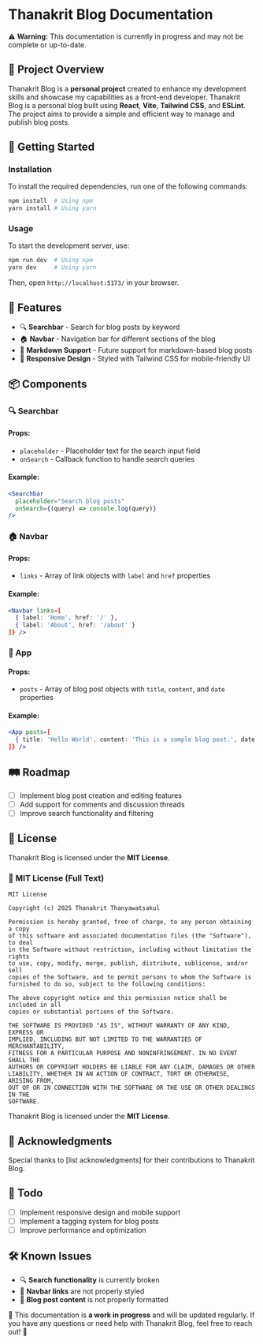 # Thanakrit Blog Documentation

⚠️ **Warning:** This documentation is currently in progress and may not be complete or up-to-date.

## 📖 Project Overview

Thanakrit Blog is a **personal project** created to enhance my development skills and showcase my capabilities as a front-end developer.
Thanakrit Blog is a personal blog built using **React**, **Vite**, **Tailwind CSS**, and **ESLint**. The project aims to provide a simple and efficient way to manage and publish blog posts.

## 🚀 Getting Started

### Installation

To install the required dependencies, run one of the following commands:

```sh
npm install  # Using npm
yarn install # Using yarn
```

### Usage

To start the development server, use:

```sh
npm run dev  # Using npm
yarn dev     # Using yarn
```

Then, open `http://localhost:5173/` in your browser.

## 🌟 Features

- 🔍 **Searchbar** - Search for blog posts by keyword
- 🏠 **Navbar** - Navigation bar for different sections of the blog
- 📝 **Markdown Support** - Future support for markdown-based blog posts
- 🎨 **Responsive Design** - Styled with Tailwind CSS for mobile-friendly UI

## 📦 Components

### 🔍 Searchbar

#### Props:

- `placeholder` - Placeholder text for the search input field
- `onSearch` - Callback function to handle search queries

#### Example:

```jsx
<Searchbar
  placeholder="Search blog posts"
  onSearch={(query) => console.log(query)}
/>
```

### 🏠 Navbar

#### Props:

- `links` - Array of link objects with `label` and `href` properties

#### Example:

```jsx
<Navbar links=[
  { label: 'Home', href: '/' },
  { label: 'About', href: '/about' }
]} />
```

### 📝 App

#### Props:

- `posts` - Array of blog post objects with `title`, `content`, and `date` properties

#### Example:

```jsx
<App posts=[
  { title: 'Hello World', content: 'This is a sample blog post.', date: '2025-03-20' }
]} />
```

## 🛤 Roadmap

- [ ] Implement blog post creation and editing features
- [ ] Add support for comments and discussion threads
- [ ] Improve search functionality and filtering

## 📜 License

Thanakrit Blog is licensed under the **MIT License**.

### 📄 MIT License (Full Text)

```
MIT License

Copyright (c) 2025 Thanakrit Thanyawatsakul

Permission is hereby granted, free of charge, to any person obtaining a copy
of this software and associated documentation files (the "Software"), to deal
in the Software without restriction, including without limitation the rights
to use, copy, modify, merge, publish, distribute, sublicense, and/or sell
copies of the Software, and to permit persons to whom the Software is
furnished to do so, subject to the following conditions:

The above copyright notice and this permission notice shall be included in all
copies or substantial portions of the Software.

THE SOFTWARE IS PROVIDED "AS IS", WITHOUT WARRANTY OF ANY KIND, EXPRESS OR
IMPLIED, INCLUDING BUT NOT LIMITED TO THE WARRANTIES OF MERCHANTABILITY,
FITNESS FOR A PARTICULAR PURPOSE AND NONINFRINGEMENT. IN NO EVENT SHALL THE
AUTHORS OR COPYRIGHT HOLDERS BE LIABLE FOR ANY CLAIM, DAMAGES OR OTHER
LIABILITY, WHETHER IN AN ACTION OF CONTRACT, TORT OR OTHERWISE, ARISING FROM,
OUT OF OR IN CONNECTION WITH THE SOFTWARE OR THE USE OR OTHER DEALINGS IN THE
SOFTWARE.
```

Thanakrit Blog is licensed under the **MIT License**.

## 🙏 Acknowledgments

Special thanks to [list acknowledgments] for their contributions to Thanakrit Blog.

## 📝 Todo

- [ ] Implement responsive design and mobile support
- [ ] Implement a tagging system for blog posts
- [ ] Improve performance and optimization

## 🛠 Known Issues

- 🔍 **Search functionality** is currently broken
- 📌 **Navbar links** are not properly styled
- 📝 **Blog post content** is not properly formatted

📢 This documentation is **a work in progress** and will be updated regularly. If you have any questions or need help with Thanakrit Blog, feel free to reach out! 🚀
